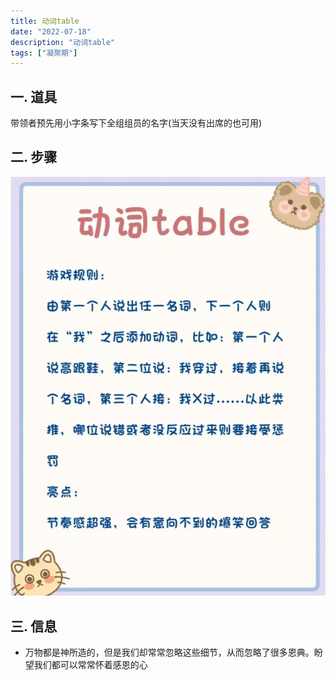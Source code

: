 ```yaml
---
title: 动词table
date: "2022-07-18"
description: "动词table"
tags: ["凝聚期"]
---
```

## 一. 道具
带领者预先用小字条写下全组组员的名字(当天没有出席的也可用)

## 二. 步骤
![动词table](./image/动词table.jpg)


## 三. 信息
- 万物都是神所造的，但是我们却常常忽略这些细节，从而忽略了很多恩典。盼望我们都可以常常怀着感恩的心